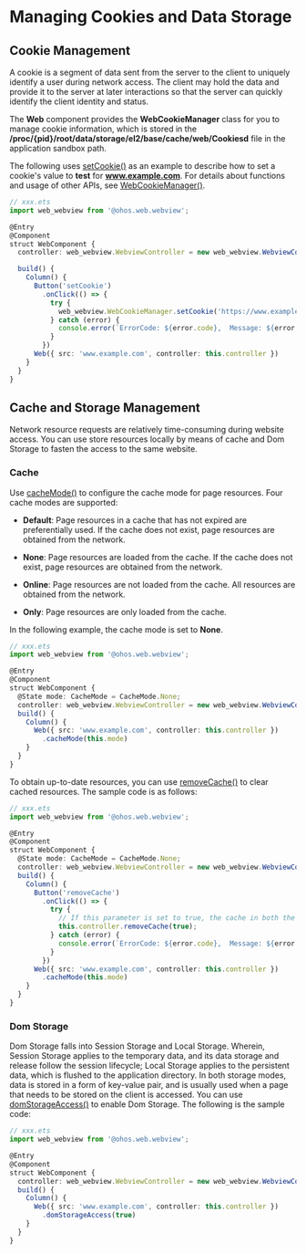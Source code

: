 # Managing Cookies and Data Storage


## Cookie Management

A cookie is a segment of data sent from the server to the client to uniquely identify a user during network access. The client may hold the data and provide it to the server at later interactions so that the server can quickly identify the client identity and status.

The **Web** component provides the **WebCookieManager** class for you to manage cookie information, which is stored in the **/proc/{pid}/root/data/storage/el2/base/cache/web/Cookiesd** file in the application sandbox path.

The following uses [setCookie()](../reference/apis/js-apis-webview.md#setcookie) as an example to describe how to set a cookie's value to **test** for **www.example.com**. For details about functions and usage of other APIs, see [WebCookieManager()](../reference/apis/js-apis-webview.md#webcookiemanager).


```ts
// xxx.ets
import web_webview from '@ohos.web.webview';

@Entry
@Component
struct WebComponent {
  controller: web_webview.WebviewController = new web_webview.WebviewController();

  build() {
    Column() {
      Button('setCookie')
        .onClick(() => {
          try {
            web_webview.WebCookieManager.setCookie('https://www.example.com', 'value=test');
          } catch (error) {
            console.error(`ErrorCode: ${error.code},  Message: ${error.message}`);
          }
        })
      Web({ src: 'www.example.com', controller: this.controller })
    }
  }
}
```


## Cache and Storage Management

Network resource requests are relatively time-consuming during website access. You can use store resources locally by means of cache and Dom Storage to fasten the access to the same website.


### Cache

Use [cacheMode()](../reference/arkui-ts/ts-basic-components-web.md#cachemode) to configure the cache mode for page resources. Four cache modes are supported:

- **Default**: Page resources in a cache that has not expired are preferentially used. If the cache does not exist, page resources are obtained from the network.

- **None**: Page resources are loaded from the cache. If the cache does not exist, page resources are obtained from the network.

- **Online**: Page resources are not loaded from the cache. All resources are obtained from the network.

- **Only**: Page resources are only loaded from the cache.


In the following example, the cache mode is set to **None**.



```ts
// xxx.ets
import web_webview from '@ohos.web.webview';

@Entry
@Component
struct WebComponent {
  @State mode: CacheMode = CacheMode.None;
  controller: web_webview.WebviewController = new web_webview.WebviewController();
  build() {
    Column() {
      Web({ src: 'www.example.com', controller: this.controller })
        .cacheMode(this.mode)
    }
  }
}
```


  To obtain up-to-date resources, you can use [removeCache()](../reference/apis/js-apis-webview.md#removecache) to clear cached resources. The sample code is as follows:

```ts
// xxx.ets
import web_webview from '@ohos.web.webview';

@Entry
@Component
struct WebComponent {
  @State mode: CacheMode = CacheMode.None;
  controller: web_webview.WebviewController = new web_webview.WebviewController();
  build() {
    Column() {
      Button('removeCache')
        .onClick(() => {
          try {
            // If this parameter is set to true, the cache in both the ROM and RAM is cleared. If this parameter is set to false, only the cache in the RAM is cleared.
            this.controller.removeCache(true);
          } catch (error) {
            console.error(`ErrorCode: ${error.code},  Message: ${error.message}`);
          }
        })
      Web({ src: 'www.example.com', controller: this.controller })
        .cacheMode(this.mode)
    }
  }
}
```


### Dom Storage

Dom Storage falls into Session Storage and Local Storage. Wherein, Session Storage applies to the temporary data, and its data storage and release follow the session lifecycle; Local Storage applies to the persistent data, which is flushed to the application directory. In both storage modes, data is stored in a form of key-value pair, and is usually used when a page that needs to be stored on the client is accessed. You can use [domStorageAccess()](../reference/arkui-ts/ts-basic-components-web.md#domstorageaccess) to enable Dom Storage. The following is the sample code:



```ts
// xxx.ets
import web_webview from '@ohos.web.webview';

@Entry
@Component
struct WebComponent {
  controller: web_webview.WebviewController = new web_webview.WebviewController();
  build() {
    Column() {
      Web({ src: 'www.example.com', controller: this.controller })
        .domStorageAccess(true)
    }
  }
}
```
